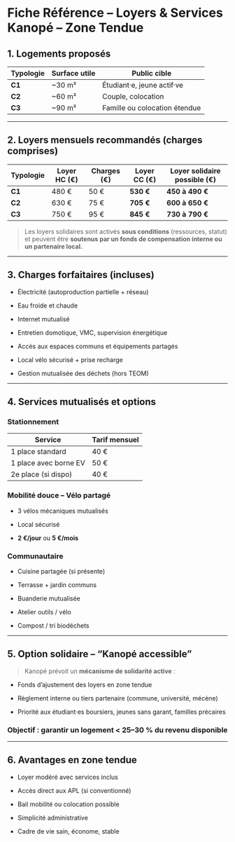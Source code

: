 # **Fiche Référence – Loyers & Services Kanopé – Zone Tendue**

## **1. Logements proposés**

|Typologie|Surface utile|Public cible|
|---|---|---|
|**C1**|~30 m²|Étudiant·e, jeune actif·ve|
|**C2**|~60 m²|Couple, colocation|
|**C3**|~90 m²|Famille ou colocation étendue|

---

## **2. Loyers mensuels recommandés (charges comprises)**

|Typologie|Loyer HC (€)|Charges (€)|**Loyer CC (€)**|**Loyer solidaire possible (€)**|
|---|---|---|---|---|
|**C1**|480 €|50 €|**530 €**|**450 à 490 €**|
|**C2**|630 €|75 €|**705 €**|**600 à 650 €**|
|**C3**|750 €|95 €|**845 €**|**730 à 790 €**|

> Les loyers solidaires sont activés **sous conditions** (ressources, statut) et peuvent être **soutenus par un fonds de compensation interne ou un partenaire local.**

---

## **3. Charges forfaitaires (incluses)**

- Électricité (autoproduction partielle + réseau)
    
- Eau froide et chaude
    
- Internet mutualisé
    
- Entretien domotique, VMC, supervision énergétique
    
- Accès aux espaces communs et équipements partagés
    
- Local vélo sécurisé + prise recharge
    
- Gestion mutualisée des déchets (hors TEOM)
    

---

## **4. Services mutualisés et options**

### **Stationnement**

|Service|Tarif mensuel|
|---|---|
|1 place standard|40 €|
|1 place avec borne EV|50 €|
|2e place (si dispo)|40 €|

### **Mobilité douce – Vélo partagé**

- 3 vélos mécaniques mutualisés
    
- Local sécurisé
    
- **2 €/jour** ou **5 €/mois**
    

### **Communautaire**

- Cuisine partagée (si présente)
    
- Terrasse + jardin communs
    
- Buanderie mutualisée
    
- Atelier outils / vélo
    
- Compost / tri biodéchets
    

---

## **5. Option solidaire – “Kanopé accessible”**

> Kanopé prévoit un **mécanisme de solidarité active** :

- Fonds d’ajustement des loyers en zone tendue
    
- Règlement interne ou tiers partenaire (commune, université, mécène)
    
- Priorité aux étudiant·es boursiers, jeunes sans garant, familles précaires
    

### **Objectif :** garantir un logement < **25–30 % du revenu disponible**

---

## **6. Avantages en zone tendue**

- Loyer modéré avec services inclus
    
- Accès direct aux APL (si conventionné)
    
- Bail mobilité ou colocation possible
    
- Simplicité administrative
    
- Cadre de vie sain, économe, stable